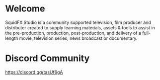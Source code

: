 # Welcome

SquidFX Studio is a community supported television, film producer and distributer created to supply learning materials, assets & tools to assist in the pre-production, production, post-production, and delivery of a full-length movie, television series, news broadcast or documentary. 

# Discord Community
https://discord.gg/tasUf6gA
